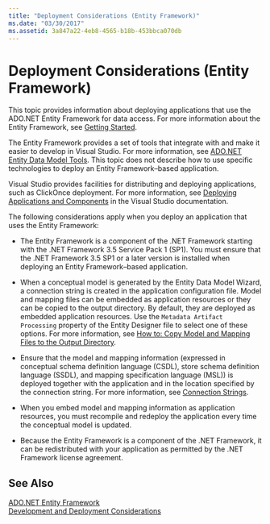 ```yaml
---
title: "Deployment Considerations (Entity Framework)"
ms.date: "03/30/2017"
ms.assetid: 3a847a22-4eb8-4565-b18b-453bbca070db
---
```

# Deployment Considerations (Entity Framework)
This topic provides information about deploying applications that use the ADO.NET Entity Framework for data access. For more information about the Entity Framework, see [Getting Started](../../../../../docs/framework/data/adonet/ef/getting-started.md).  
  
 The Entity Framework provides a set of tools that integrate with and make it easier to develop in Visual Studio. For more information, see [ADO.NET Entity Data Model  Tools](http://msdn.microsoft.com/library/91076853-0881-421b-837a-f582f36be527). This topic does not describe how to use specific technologies to deploy an Entity Framework–based application.  
  
 Visual Studio provides facilities for distributing and deploying applications, such as ClickOnce deployment. For more information, see [Deploying Applications and Components](/visualstudio/deployment/deploying-applications-services-and-components) in the Visual Studio documentation.  
  
 The following considerations apply when you deploy an application that uses the Entity Framework:  
  
- The Entity Framework is a component of the .NET Framework starting with the .NET Framework 3.5 Service Pack 1 (SP1). You must ensure that the .NET Framework 3.5 SP1 or a later version is installed when deploying an Entity Framework–based application.  
  
- When a conceptual model is generated by the Entity Data Model Wizard, a connection string is created in the application configuration file. Model and mapping files can be embedded as application resources or they can be copied to the output directory. By default, they are deployed as embedded application resources. Use the `Metadata Artifact Processing` property of the Entity Designer file to select one of these options. For more information, see [How to: Copy Model and Mapping Files to the Output Directory](http://msdn.microsoft.com/library/e2c9820f-1705-457e-9fdb-8b289f3179b4).  
  
- Ensure that the model and mapping information (expressed in conceptual schema definition language (CSDL), store schema definition language (SSDL), and mapping specification language (MSL)) is deployed together with the application and in the location specified by the connection string. For more information, see [Connection Strings](../../../../../docs/framework/data/adonet/ef/connection-strings.md).  
  
- When you embed model and mapping information as application resources, you must recompile and redeploy the application every time the conceptual model is updated.  
  
- Because the Entity Framework is a component of the .NET Framework, it can be redistributed with your application as permitted by the .NET Framework license agreement.  
  
## See Also  
 [ADO.NET Entity Framework](../../../../../docs/framework/data/adonet/ef/index.md)  
 [Development and Deployment Considerations](../../../../../docs/framework/data/adonet/ef/development-and-deployment-considerations.md)
